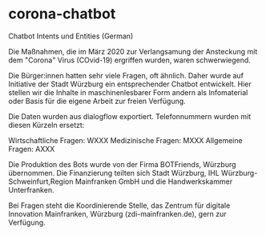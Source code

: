 # corona-chatbot
Chatbot Intents und Entities (German)

Die Maßnahmen, die im März 2020 zur Verlangsamung der Ansteckung mit dem "Corona" Virus (COvid-19) ergriffen wurden, waren schwerwiegend. 

Die Bürger:innen hatten sehr viele Fragen, oft ähnlich. Daher wurde auf Initiative der Stadt Würzburg ein entsprechender Chatbot entwickelt. Hier stellen wir die Inhalte in maschinenlesbarer Form andern als Infomaterial oder Basis für die eigene Arbeit zur freien Verfügung.

Die Daten wurden aus dialogflow exportiert. Telefonnummern wurden mit diesen Kürzeln ersetzt:

Wirtschaftliche Fragen: WXXX
Medizinische Fragen: MXXX
Allgemeine Fragen: AXXX

Die Produktion des Bots wurde von der Firma BOTFriends, Würzburg übernommen.
Die Finanzierung teilten sich Stadt Würzburg, IHL Würzburg-Schweinfurt,Region Mainfranken GmbH und die Handwerkskammer Unterfranken.

Bei Fragen steht die Koordinierende Stelle, das Zentrum für digitale Innovation Mainfranken, Würzburg (zdi-mainfranken.de), gern zur Verfügung. 
